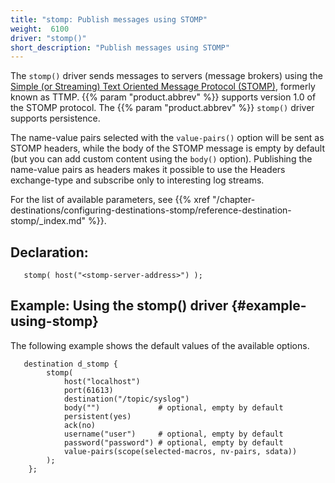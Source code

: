 ```yaml
---
title: "stomp: Publish messages using STOMP"
weight:  6100
driver: "stomp()"
short_description: "Publish messages using STOMP"
---
```

<!-- DISCLAIMER: This file is based on the syslog-ng Open Source Edition documentation https://github.com/balabit/syslog-ng-ose-guides/commit/2f4a52ee61d1ea9ad27cb4f3168b95408fddfdf2 and is used under the terms of The syslog-ng Open Source Edition Documentation License. The file has been modified by Axoflow. -->

The `stomp()` driver sends messages to servers (message brokers) using the [Simple (or Streaming) Text Oriented Message Protocol (STOMP)](http://stomp.github.io/), formerly known as TTMP. {{% param "product.abbrev" %}} supports version 1.0 of the STOMP protocol. The {{% param "product.abbrev" %}} `stomp()` driver supports persistence.

The name-value pairs selected with the `value-pairs()` option will be sent as STOMP headers, while the body of the STOMP message is empty by default (but you can add custom content using the `body()` option). Publishing the name-value pairs as headers makes it possible to use the Headers exchange-type and subscribe only to interesting log streams.

For the list of available parameters, see {{% xref "/chapter-destinations/configuring-destinations-stomp/reference-destination-stomp/_index.md" %}}.


## Declaration:

```shell
   stomp( host("<stomp-server-address>") );
```



## Example: Using the stomp() driver {#example-using-stomp}

The following example shows the default values of the available options.

```shell
   destination d_stomp {
        stomp(
            host("localhost")
            port(61613)
            destination("/topic/syslog")
            body("")             # optional, empty by default
            persistent(yes)
            ack(no)
            username("user")     # optional, empty by default
            password("password") # optional, empty by default
            value-pairs(scope(selected-macros, nv-pairs, sdata))
        );
    };
```

